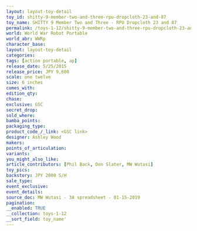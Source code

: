 ```yaml
---
layout: layout-toy-detail 
toy_id: shitty-9-member-two-and-three-rpu-dropcloth-23-and-87
toy_name: SHITTY 9 Member Two and Three - RPU Dropcloth 23 and 87
permalink: /toys-1-12/shitty-9-member-two-and-three-rpu-dropcloth-23-and-87.html
world: World War Robot Portable
world_abr: WWRp
character_base: 
layout: layout-toy-detail
categories: 
tags: [action portable, ap] 
release_date: 5/25/2015
release_price: JPY 9,600 
scale: one twelve
size: 6 inches
comes_with: 
edition_qty: 
chase: 
exclusive: GSC
secret_drop: 
sold_where: 
bamba_points: 
packaging_type: 
product_code_/_link: <GSC link>
designer: Ashley Wood
makers: 
points_of_articulation: 
variants: 
you_might_also_like: 
article_contributors: [Phil Back, Don Slater, MW Wutasi]
toy_pics: 
backstory: JPY 2000 S/H
sale_type: 
event_exclusive: 
event_details: 
source_doc: MW Wutasi - 3A spreadsheet - 01-15-2019
pagination: 
__enabled: TRUE
__collection: toys-1-12
__sort_field: toy_name'
---
```

